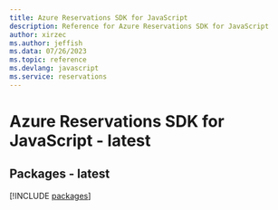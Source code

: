 ```yaml
---
title: Azure Reservations SDK for JavaScript
description: Reference for Azure Reservations SDK for JavaScript
author: xirzec
ms.author: jeffish
ms.data: 07/26/2023
ms.topic: reference
ms.devlang: javascript
ms.service: reservations
---
```

# Azure Reservations SDK for JavaScript - latest
## Packages - latest
[!INCLUDE [packages](reservations-index.md)]